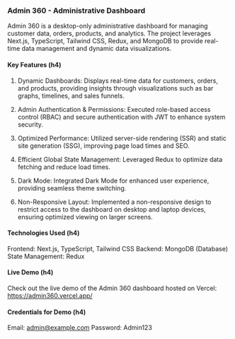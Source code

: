 ### Admin 360 - Administrative Dashboard

Admin 360 is a desktop-only administrative dashboard for managing customer data, orders, products, and analytics. The project leverages Next.js, TypeScript, Tailwind CSS, Redux, and MongoDB to provide real-time data management and dynamic data visualizations.

#### Key Features (h4)
  1. Dynamic Dashboards: Displays real-time data for customers, orders, and products, providing insights through visualizations such as bar graphs, timelines, and sales funnels.

  2. Admin Authentication & Permissions: Executed role-based access control (RBAC) and secure authentication with JWT to enhance system security.

  3. Optimized Performance: Utilized server-side rendering (SSR) and static site generation (SSG), improving page load times and SEO.

  4. Efficient Global State Management: Leveraged Redux to optimize data fetching and reduce load times.

  5. Dark Mode: Integrated Dark Mode for enhanced user experience, providing seamless theme switching.

  6. Non-Responsive Layout: Implemented a non-responsive design to restrict access to the dashboard on desktop and laptop devices, ensuring optimized viewing on larger screens.

#### Technologies Used (h4)
Frontend: Next.js, TypeScript, Tailwind CSS
Backend: MongoDB (Database)
State Management: Redux

#### Live Demo (h4)
Check out the live demo of the Admin 360 dashboard hosted on Vercel: https://admin360.vercel.app/

#### Credentials for Demo (h4)
Email: admin@example.com
Password: Admin123

